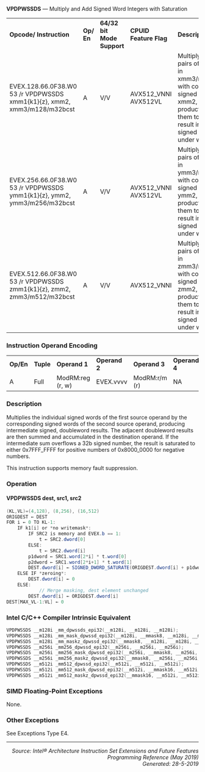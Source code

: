 <b>VPDPWSSDS</b> —  Multiply and Add Signed Word Integers with Saturation
<table>
	<tr>
		<td><b>Opcode/ Instruction</b></td>
		<td><b>Op/ En</b></td>
		<td><b>64/32 bit Mode Support</b></td>
		<td><b>CPUID Feature Flag</b></td>
		<td><b>Description</b></td>
	</tr>
	<tr>
		<td>EVEX.128.66.0F38.W0 53 /r VPDPWSSDS xmm1{k1}{z}, xmm2, xmm3/m128/m32bcst</td>
		<td>A</td>
		<td>V/V</td>
		<td>AVX512_VNNI AVX512VL</td>
		<td>Multiply groups of 2 pairs of signed words in xmm3/m128/m32bcst with corresponding signed words of xmm2, summing those products and adding them to doubleword result in xmm1, with signed saturation, under writemask k1.</td>
	</tr>
	<tr>
		<td>EVEX.256.66.0F38.W0 53 /r VPDPWSSDS ymm1{k1}{z}, ymm2, ymm3/m256/m32bcst</td>
		<td>A</td>
		<td>V/V</td>
		<td>AVX512_VNNI AVX512VL</td>
		<td>Multiply groups of 2 pairs of signed words in ymm3/m256/m32bcst with corresponding signed words of ymm2, summing those products and adding them to doubleword result in ymm1, with signed saturation, under writemask k1.</td>
	</tr>
	<tr>
		<td>EVEX.512.66.0F38.W0 53 /r VPDPWSSDS zmm1{k1}{z}, zmm2, zmm3/m512/m32bcst</td>
		<td>A</td>
		<td>V/V</td>
		<td>AVX512_VNNI</td>
		<td>Multiply groups of 2 pairs of signed words in zmm3/m512/m32bcst with corresponding signed words of zmm2, summing those products and adding them to doubleword result in zmm1, with signed saturation, under writemask k1.</td>
	</tr>
</table>


### Instruction Operand Encoding
<table>
	<tr>
		<td><b>Op/En</b></td>
		<td><b>Tuple</b></td>
		<td><b>Operand 1</b></td>
		<td><b>Operand 2</b></td>
		<td><b>Operand 3</b></td>
		<td><b>Operand 4</b></td>
	</tr>
	<tr>
		<td>A</td>
		<td>Full</td>
		<td>ModRM:reg (r, w)</td>
		<td>EVEX.vvvv</td>
		<td>ModRM:r/m (r)</td>
		<td>NA</td>
	</tr>
</table>


### Description
Multiplies the individual signed words of the first source operand by the corresponding signed words of the second
source operand, producing intermediate signed, doubleword results. The adjacent doubleword results are then
summed and accumulated in the destination operand. If the intermediate sum overflows a 32b signed number, the
result is saturated to either 0x7FFF_FFFF for positive numbers of 0x8000_0000 for negative numbers.

This instruction supports memory fault suppression.

### Operation


#### VPDPWSSDS dest, src1, src2
```java
(KL,VL)=(4,128), (8,256), (16,512)
ORIGDEST ← DEST
FOR i ← 0 TO KL-1:
    IF k1[i] or *no writemask*:
        IF SRC2 is memory and EVEX.b == 1:
            t ← SRC2.dword[0]
        ELSE:
            t ← SRC2.dword[i]
        p1dword ← SRC1.word[2*i] * t.word[0]
        p2dword ← SRC1.word[2*i+1] * t.word[1]
        DEST.dword[i] ← SIGNED_DWORD_SATURATE(ORIGDEST.dword[i] + p1dword + p2dword)
    ELSE IF *zeroing*:
        DEST.dword[i] ← 0
    ELSE: 
            // Merge masking, dest element unchanged
        DEST.dword[i] ← ORIGDEST.dword[i]
DEST[MAX_VL-1:VL] ← 0
```
### Intel C/C++ Compiler Intrinsic Equivalent
```c
VPDPWSSDS __m128i _mm_dpwssds_epi32(__m128i, __m128i, __m128i);
VPDPWSSDS __m128i _mm_mask_dpwssd_epi32(__m128i, __mmask8, __m128i, __m128i);
VPDPWSSDS __m128i _mm_maskz_dpwssd_epi32(__mmask8, __m128i, __m128i, __m128i);
VPDPWSSDS __m256i _mm256_dpwssd_epi32(__m256i, __m256i, __m256i);
VPDPWSSDS __m256i _mm256_mask_dpwssd_epi32(__m256i, __mmask8, __m256i, __m256i);
VPDPWSSDS __m256i _mm256_maskz_dpwssd_epi32(__mmask8, __m256i, __m256i, __m256i);
VPDPWSSDS __m512i _mm512_dpwssd_epi32(__m512i, __m512i, __m512i);
VPDPWSSDS __m512i _mm512_mask_dpwssd_epi32(__m512i, __mmask16, __m512i, __m512i);
VPDPWSSDS __m512i _mm512_maskz_dpwssd_epi32(__mmask16, __m512i, __m512i, __m512i);
```
### SIMD Floating-Point Exceptions
None.

### Other Exceptions

See Exceptions Type E4.

 --- 
<p align="right"><i>Source: Intel® Architecture Instruction Set Extensions and Future Features Programming Reference (May 2019)<br>Generated: 28-5-2019</i></p>